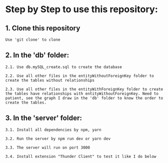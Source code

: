 # Step by Step to use this repository:
## 1. Clone this repository
    Use 'git clone' to clone
## 2. In the 'db' folder:
    2.1. Use db.mySQL_create.sql to create the database
    
    2.2. Use all other files in the entityWithoutForeignKey folder to create the tables without relationships
    
    2.3. Use all other files in the entityWithForeignKey folder to create the tables have relationships with entityWithoutForeignKey. Need to patient, see the graph I draw in the 'db' folder to know the order to create the tables.
## 3. In the 'server' folder:
    3.1. Install all dependencies by npm, yarn

    3.2. Run the server by npm run dev or yarn dev

    3.3. The server will run on port 3000

    3.4. Install extension "Thunder Client" to test it like I do below
